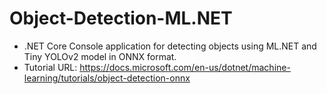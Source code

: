 # Object-Detection-ML.NET
* .NET Core Console application for detecting objects using ML.NET and Tiny YOLOv2 model in ONNX format.
* Tutorial URL: https://docs.microsoft.com/en-us/dotnet/machine-learning/tutorials/object-detection-onnx
